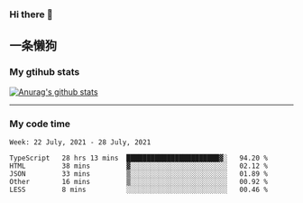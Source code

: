 ### Hi there 👋

## 一条懒狗
<!--
**kiss-me-quickly/kiss-me-quickly** is a ✨ _special_ ✨ repository because its `README.md` (this file) appears on your GitHub profile.

Here are some ideas to get you started:

- 🔭 I’m currently working on ...
- 🌱 I’m currently learning ...
- 👯 I’m looking to collaborate on ...
- 🤔 I’m looking for help with ...
- 💬 Ask me about ...
- 📫 How to reach me: ...
- 😄 Pronouns: ...
- ⚡ Fun fact: ...
-->


### My gtihub stats

[![Anurag's github stats](https://github-readme-stats.vercel.app/api?username=kiss-me-quickly)](https://github.com/anuraghazra/github-readme-stats)

***

### My code time

<!--START_SECTION:waka-->
```text
Week: 22 July, 2021 - 28 July, 2021

TypeScript   28 hrs 13 mins  ███████████████████████▓░   94.20 % 
HTML         38 mins         ▓░░░░░░░░░░░░░░░░░░░░░░░░   02.12 % 
JSON         33 mins         ▒░░░░░░░░░░░░░░░░░░░░░░░░   01.89 % 
Other        16 mins         ▒░░░░░░░░░░░░░░░░░░░░░░░░   00.92 % 
LESS         8 mins          ░░░░░░░░░░░░░░░░░░░░░░░░░   00.46 % 
```
<!--END_SECTION:waka-->
